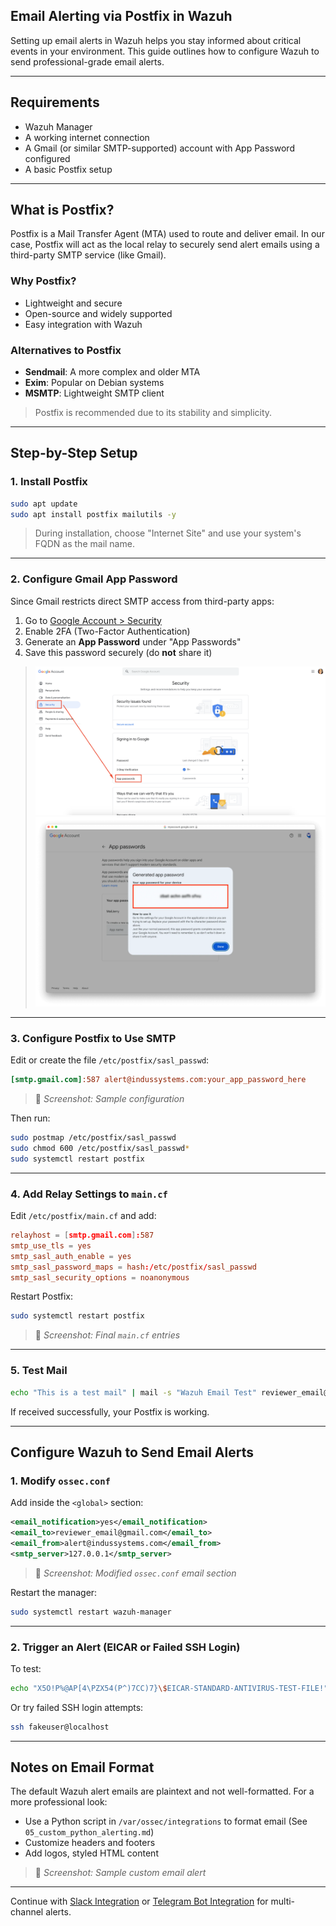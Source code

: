 ## Email Alerting via Postfix in Wazuh

Setting up email alerts in Wazuh helps you stay informed about critical events in your environment. This guide outlines how to configure Wazuh to send professional-grade email alerts.

---

## Requirements

* Wazuh Manager
* A working internet connection
* A Gmail (or similar SMTP-supported) account with App Password configured
* A basic Postfix setup

---

## What is Postfix?

Postfix is a Mail Transfer Agent (MTA) used to route and deliver email. In our case, Postfix will act as the local relay to securely send alert emails using a third-party SMTP service (like Gmail).

### Why Postfix?

* Lightweight and secure
* Open-source and widely supported
* Easy integration with Wazuh

### Alternatives to Postfix

* **Sendmail**: A more complex and older MTA
* **Exim**: Popular on Debian systems
* **MSMTP**: Lightweight SMTP client

> Postfix is recommended due to its stability and simplicity.

---

## Step-by-Step Setup

### 1. Install Postfix

```bash
sudo apt update
sudo apt install postfix mailutils -y
```

> During installation, choose "Internet Site" and use your system's FQDN as the mail name.

---

### 2. Configure Gmail App Password

Since Gmail restricts direct SMTP access from third-party apps:

1. Go to [Google Account > Security](https://myaccount.google.com/security)
2. Enable 2FA (Two-Factor Authentication)
3. Generate an **App Password** under "App Passwords"
4. Save this password securely (do **not** share it)

> ![App password creation step](../assets/App%20password%20creation%20step.png)
![App Password](../assets/App%20Password.png)
---

### 3. Configure Postfix to Use SMTP

Edit or create the file `/etc/postfix/sasl_passwd`:

```ini
[smtp.gmail.com]:587 alert@indussystems.com:your_app_password_here
```

> 📸 *Screenshot: Sample configuration*

Then run:

```bash
sudo postmap /etc/postfix/sasl_passwd
sudo chmod 600 /etc/postfix/sasl_passwd*
sudo systemctl restart postfix
```

---

### 4. Add Relay Settings to `main.cf`

Edit `/etc/postfix/main.cf` and add:

```conf
relayhost = [smtp.gmail.com]:587
smtp_use_tls = yes
smtp_sasl_auth_enable = yes
smtp_sasl_password_maps = hash:/etc/postfix/sasl_passwd
smtp_sasl_security_options = noanonymous
```

Restart Postfix:

```bash
sudo systemctl restart postfix
```

> 📸 *Screenshot: Final `main.cf` entries*

---

### 5. Test Mail

```bash
echo "This is a test mail" | mail -s "Wazuh Email Test" reviewer_email@gmail.com
```

If received successfully, your Postfix is working.

---

## Configure Wazuh to Send Email Alerts

### 1. Modify `ossec.conf`

Add inside the `<global>` section:

```xml
<email_notification>yes</email_notification>
<email_to>reviewer_email@gmail.com</email_to>
<email_from>alert@indussystems.com</email_from>
<smtp_server>127.0.0.1</smtp_server>
```

> 📸 *Screenshot: Modified `ossec.conf` email section*

Restart the manager:

```bash
sudo systemctl restart wazuh-manager
```

---

### 2. Trigger an Alert (EICAR or Failed SSH Login)

To test:

```bash
echo "X5O!P%@AP[4\PZX54(P^)7CC)7}\$EICAR-STANDARD-ANTIVIRUS-TEST-FILE!" > /tmp/eicar.com
```

Or try failed SSH login attempts:

```bash
ssh fakeuser@localhost
```

---

## Notes on Email Format

The default Wazuh alert emails are plaintext and not well-formatted. For a more professional look:

* Use a Python script in `/var/ossec/integrations` to format email (See `05_custom_python_alerting.md`)
* Customize headers and footers
* Add logos, styled HTML content

> 📸 *Screenshot: Sample custom email alert*

---

Continue with [Slack Integration](03_slack_integration.md) or [Telegram Bot Integration](04_telegram_integration.md) for multi-channel alerts.
